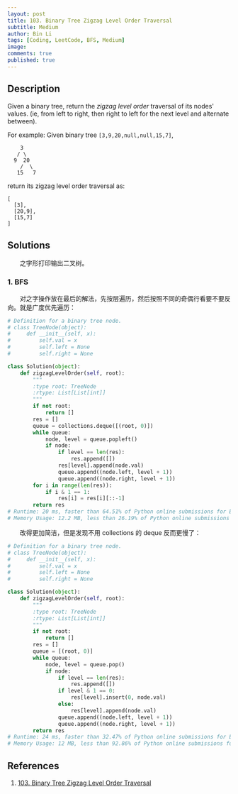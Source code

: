 ```yaml
---
layout: post
title: 103. Binary Tree Zigzag Level Order Traversal
subtitle: Medium
author: Bin Li
tags: [Coding, LeetCode, BFS, Medium]
image: 
comments: true
published: true
---
```


## Description

Given a binary tree, return the *zigzag level order* traversal of its nodes' values. (ie, from left to right, then right to left for the next level and alternate between).

For example:
Given binary tree `[3,9,20,null,null,15,7]`,

```
    3
   / \
  9  20
    /  \
   15   7
```



return its zigzag level order traversal as:

```
[
  [3],
  [20,9],
  [15,7]
]
```

## Solutions
　　之字形打印输出二叉树。

### 1. BFS
　　对之字操作放在最后的解法，先按层遍历，然后按照不同的奇偶行看要不要反向。就是广度优先遍历：

```python
# Definition for a binary tree node.
# class TreeNode(object):
#     def __init__(self, x):
#         self.val = x
#         self.left = None
#         self.right = None

class Solution(object):
    def zigzagLevelOrder(self, root):
        """
        :type root: TreeNode
        :rtype: List[List[int]]
        """
        if not root:
            return []
        res = []
        queue = collections.deque([(root, 0)])
        while queue:
            node, level = queue.popleft()
            if node:
                if level == len(res):
                    res.append([])
                res[level].append(node.val)
                queue.append((node.left, level + 1))
                queue.append((node.right, level + 1))
        for i in range(len(res)):
            if i & 1 == 1:
                res[i] = res[i][::-1]
        return res
# Runtime: 20 ms, faster than 64.51% of Python online submissions for Binary Tree Zigzag Level Order Traversal.
# Memory Usage: 12.2 MB, less than 26.19% of Python online submissions for Binary Tree Zigzag Level Order Traversal.
```

　　改得更加简洁，但是发现不用 collections 的 deque 反而更慢了：

```python
# Definition for a binary tree node.
# class TreeNode(object):
#     def __init__(self, x):
#         self.val = x
#         self.left = None
#         self.right = None

class Solution(object):
    def zigzagLevelOrder(self, root):
        """
        :type root: TreeNode
        :rtype: List[List[int]]
        """
        if not root:
            return []
        res = []
        queue = [(root, 0)]
        while queue:
            node, level = queue.pop()
            if node:
                if level == len(res):
                    res.append([])
                if level & 1 == 0:
                    res[level].insert(0, node.val)
                else:
                    res[level].append(node.val)
                queue.append((node.left, level + 1))
                queue.append((node.right, level + 1))
        return res
# Runtime: 24 ms, faster than 32.47% of Python online submissions for Binary Tree Zigzag Level Order Traversal.
# Memory Usage: 12 MB, less than 92.86% of Python online submissions for Binary Tree Zigzag Level Order Traversal.
```

## References
1. [103. Binary Tree Zigzag Level Order Traversal](https://leetcode.com/problems/binary-tree-zigzag-level-order-traversal/)